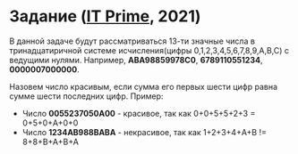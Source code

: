 # Задание ([IT Prime](https://itprime.org/), 2021)

В данной задаче будут рассматриваться 13-ти значные числа в тринадцатиричной системе исчисления(цифры 0,1,2,3,4,5,6,7,8,9,A,B,C) с ведущими нулями. Например, **ABA98859978C0**, **6789110551234**, **0000007000000**.

Назовем число красивым, если сумма его первых шести цифр равна сумме шести последних цифр. Пример:
* Число **0055237050A00** - красивое, так как 0+0+5+5+2+3 = 0+5+0+A+0+0
* Число **1234AB988BABA** - некрасивое, так как 1+2+3+4+A+B != 8+8+B+A+B+A
